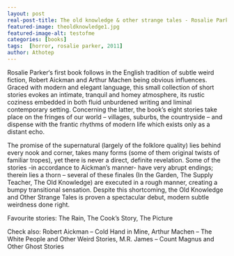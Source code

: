 ```yaml
---
layout: post
real-post-title: The old knowledge & other strange tales - Rosalie Parker (Tartarus Press, 2011)
featured-image: theoldknowledge1.jpg
featured-image-alt: testofme
categories: [books]
tags:  [horror, rosalie parker, 2011]
author: Athotep
---
```

Rosalie Parker‘s first book follows in the English tradition of subtle weird fiction, Robert Aickman and Arthur Machen being obvious influences. Graced with modern and elegant language, this small collection of short stories evokes an intimate, tranquil and homey atmosphere, its rustic coziness embedded in both fluid unburdened writing and liminal contemporary setting. Concerning the latter, the book’s eight stories take place on the fringes of our world – villages, suburbs, the countryside – and dispense with the frantic rhythms of modern life which exists only as a distant echo.

The promise of the supernatural (largely of the folklore quality) lies behind every nook and corner, takes many forms (some of them original twists of familiar tropes), yet there is never a direct, definite revelation. Some of the stories -in accordance to Aickman’s manner- have very abrupt endings; therein lies a thorn – several of these finales (In the Garden, The Supply Teacher, The Old Knowledge) are executed in a rough manner, creating a bumpy transitional sensation. Despite this shortcoming, the Old Knowledge and Other Strange Tales is proven a spectacular debut, modern subtle weirdness done right.

Favourite stories: The Rain, The Cook’s Story, The Picture

Check also: Robert Aickman – Cold Hand in Mine, Arthur Machen – The White People and Other Weird Stories, M.R. James – Count Magnus and Other Ghost Stories